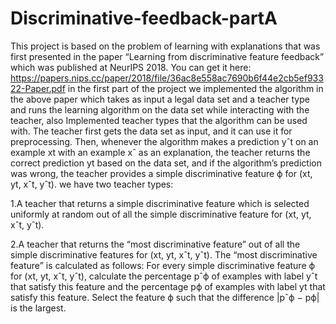 # Discriminative-feedback-partA

This project is based on the problem of learning with explanations that was first presented in the paper “Learning from discriminative feature feedback” which was published at NeurIPS 2018. You can get it here: https://papers.nips.cc/paper/2018/file/36ac8e558ac7690b6f44e2cb5ef93322-Paper.pdf in the first part of the project we implemented the algorithm in the above paper which takes as input a legal data set and a teacher type and runs the learning algorithm on the data set while interacting with the teacher, also Implemented teacher types that the algorithm can be used with. The teacher first gets the data set as input, and it can use it for preprocessing. Then, whenever the algorithm makes a prediction yˆt on an example xt with an example xˆ as an explanation, the teacher returns the correct prediction yt based on the data set, and if the algorithm’s prediction was wrong, the teacher provides a simple discriminative feature ϕ for (xt, yt, xˆt, yˆt). we have two teacher types:

1.A teacher that returns a simple discriminative feature which is selected uniformly at random out of all the simple discriminative feature for (xt, yt, xˆt, yˆt).

2.A teacher that returns the “most discriminative feature” out of all the simple discriminative features for (xt, yt, xˆt, yˆt). The “most discriminative feature” is calculated as follows: For every simple discriminative feature ϕ for (xt, yt, xˆt, yˆt), calculate the percentage pˆϕ of examples with label yˆt that satisfy this feature and the percentage pϕ of examples with label yt that satisfy this feature. Select the feature ϕ such that the difference |pˆϕ − pϕ| is the largest.
